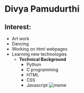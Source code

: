# Divya Pamudurthi
## Interest: 
- Art work 
- Dancing
- Working on html webpages
- Learning new technologies
     - **Technical Background**
        - Python
        - C programming 
        - HTML
        - CSS
        - Javascript
![meme](https://www.boredpanda.com/blog/wp-content/uploads/2021/02/2-6026300447d24__700.jpg)


